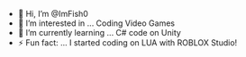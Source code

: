 - 👋 Hi, I’m @ImFish0
- 👀 I’m interested in ... Coding Video Games
- 🌱 I’m currently learning ... C# code on Unity
- ⚡ Fun fact: ... I started coding on LUA with ROBLOX Studio!

<!---
ImFish0/ImFish0 is a ✨ special ✨ repository because its `README.md` (this file) appears on your GitHub profile.
You can click the Preview link to take a look at your changes.
--->

